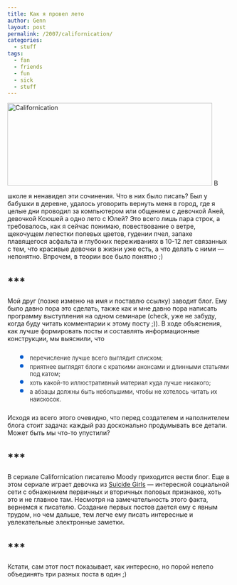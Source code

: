 ```yaml
---
title: Как я провел лето
author: Genn
layout: post
permalink: /2007/californication/
categories:
  - stuff
tags:
  - fan
  - friends
  - fun
  - sick
  - stuff
---
```

<img src='http://mega.genn.org/=^_^=/uploads/2007/12/californication.jpg' alt='Californication' style="padding-bottom: 15px;" width="460" height="186" />  
В школе я ненавидел эти сочинения. Что в них было писать? Был у бабушки в деревне, удалось уговорить вернуть меня в город, где я целые дни проводил за компьютером или общением с девочкой Аней, девочкой Ксюшей а одно лето с Юлей? Это всего лишь пара строк, а требовалось, как я сейчас понимаю, повествование о ветре, щекочущем лепестки полевых цветов, гудении пчел, запахе плавящегося асфальта и глубоких переживаниях в 10-12 лет связанных с тем, что красивые девочки в жизни уже есть, а что делать с ними — непонятно. Впрочем, в теории все было понятно ;)

<h2 style="font-size: 24px;">
  ***
</h2>

Мой друг (позже изменю на имя и поставлю ссылку) заводит блог.<!--more--> Ему было давно пора это сделать, также как и мне давно пора написать программу выступления на одном семинаре (check, уже не забуду, когда буду читать комментарии к этому посту ;)). В ходе объяснения, как лучше формировать посты и составлять информационные конструкции, мы выяснили, что 

<ul style="font-size: 24px; color: #005bcd; margin-left: 50px; padding-left: 0; line-height: 70%;">
  <li>
    <span style="font-size: 13px; color: #333;">перечисление лучше всего выглядит списком;</span>
  </li>
  <li>
    <span style="font-size: 13px; color: #333;">приятнее выглядят блоги с краткими анонсами и длинными статьями под катом;</span>
  </li>
  <li>
    <span style="font-size: 13px; color: #333;">хоть какой-то иллюстративный материал куда лучше никакого;</span>
  </li>
  <li>
    <span style="font-size: 13px; color: #333;">а абзацы должны быть небольшими, чтобы не хотелось читать их наискосок.</span>
  </li>
</ul>

Исходя из всего этого очевидно, что перед создателем и наполнителем блога стоит задача: каждый раз досконально продумывать все детали. Может быть мы что-то упустили?

<h2 style="font-size: 24px;">
  ***
</h2>

В сериале Californication писателю Moody приходится вести блог. Еще в этом сериале играет девочка из [Suicide Girls][1] — интересной социальной сети с обнажением первичных и вторичных половых признаков, хоть это и не главное там. Несмотря на замечательность этого факта, вернемся к писателю. Создание первых постов дается ему с явным трудом, но чем дальше, тем легче ему писать интересные и увлекательные электронные заметки.

<h2 style="font-size: 24px;">
  ***
</h2>

Кстати, сам этот пост показывает, как интересно, но порой нелепо объединять три разных поста в один ;)

 [1]: http://suicidegirls.com/